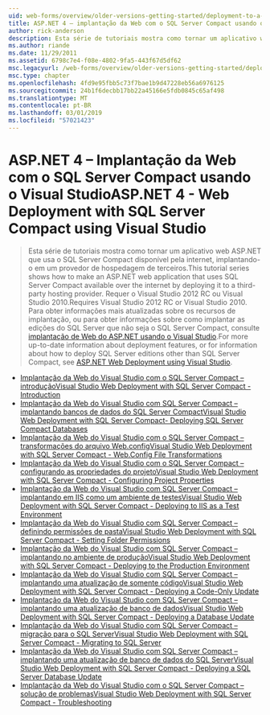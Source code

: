 ```yaml
---
uid: web-forms/overview/older-versions-getting-started/deployment-to-a-hosting-provider/index
title: ASP.NET 4 – implantação da Web com o SQL Server Compact usando o Visual Studio | Microsoft Docs
author: rick-anderson
description: Esta série de tutoriais mostra como tornar um aplicativo web ASP.NET que usa o SQL Server Compact disponível pela internet por implantá-lo em uma terceiro h...
ms.author: riande
ms.date: 11/29/2011
ms.assetid: 6798c7e4-f08e-4802-9fa5-443f67d5df62
msc.legacyurl: /web-forms/overview/older-versions-getting-started/deployment-to-a-hosting-provider
msc.type: chapter
ms.openlocfilehash: 4fd9e95fbb5c73f7bae1b9d47228eb56a6976125
ms.sourcegitcommit: 24b1f6decbb17bb22a45166e5fdb0845c65af498
ms.translationtype: MT
ms.contentlocale: pt-BR
ms.lasthandoff: 03/01/2019
ms.locfileid: "57021423"
---
```

<a name="aspnet-4---web-deployment-with-sql-server-compact-using-visual-studio"></a><span data-ttu-id="19fba-103">ASP.NET 4 – Implantação da Web com o SQL Server Compact usando o Visual Studio</span><span class="sxs-lookup"><span data-stu-id="19fba-103">ASP.NET 4 - Web Deployment with SQL Server Compact using Visual Studio</span></span>
====================
> <span data-ttu-id="19fba-104">Esta série de tutoriais mostra como tornar um aplicativo web ASP.NET que usa o SQL Server Compact disponível pela internet, implantando-o em um provedor de hospedagem de terceiros.</span><span class="sxs-lookup"><span data-stu-id="19fba-104">This tutorial series shows how to make an ASP.NET web application that uses SQL Server Compact available over the internet by deploying it to a third-party hosting provider.</span></span> <span data-ttu-id="19fba-105">Requer o Visual Studio 2012 RC ou Visual Studio 2010.</span><span class="sxs-lookup"><span data-stu-id="19fba-105">Requires Visual Studio 2012 RC or Visual Studio 2010.</span></span> <span data-ttu-id="19fba-106">Para obter informações mais atualizadas sobre os recursos de implantação, ou para obter informações sobre como implantar as edições do SQL Server que não seja o SQL Server Compact, consulte [implantação de Web do ASP.NET usando o Visual Studio](../../deployment/visual-studio-web-deployment/introduction.md).</span><span class="sxs-lookup"><span data-stu-id="19fba-106">For more up-to-date information about deployment features, or for information about how to deploy SQL Server editions other than SQL Server Compact, see [ASP.NET Web Deployment using Visual Studio](../../deployment/visual-studio-web-deployment/introduction.md).</span></span>


- [<span data-ttu-id="19fba-107">Implantação da Web do Visual Studio com o SQL Server Compact – introdução</span><span class="sxs-lookup"><span data-stu-id="19fba-107">Visual Studio Web Deployment with SQL Server Compact - Introduction</span></span>](deployment-to-a-hosting-provider-introduction-1-of-12.md)
- [<span data-ttu-id="19fba-108">Implantação da Web do Visual Studio com SQL Server Compact – implantando bancos de dados do SQL Server Compact</span><span class="sxs-lookup"><span data-stu-id="19fba-108">Visual Studio Web Deployment with SQL Server Compact- Deploying SQL Server Compact Databases</span></span>](deployment-to-a-hosting-provider-deploying-sql-server-compact-databases-2-of-12.md)
- [<span data-ttu-id="19fba-109">Implantação da Web do Visual Studio com o SQL Server Compact – transformações do arquivo Web.config</span><span class="sxs-lookup"><span data-stu-id="19fba-109">Visual Studio Web Deployment with SQL Server Compact - Web.Config File Transformations</span></span>](deployment-to-a-hosting-provider-web-config-file-transformations-3-of-12.md)
- [<span data-ttu-id="19fba-110">Implantação da Web do Visual Studio com o SQL Server Compact – configurando as propriedades do projeto</span><span class="sxs-lookup"><span data-stu-id="19fba-110">Visual Studio Web Deployment with SQL Server Compact - Configuring Project Properties</span></span>](deployment-to-a-hosting-provider-configuring-project-properties-4-of-12.md)
- [<span data-ttu-id="19fba-111">Implantação da Web do Visual Studio com SQL Server Compact – implantando em IIS como um ambiente de testes</span><span class="sxs-lookup"><span data-stu-id="19fba-111">Visual Studio Web Deployment with SQL Server Compact - Deploying to IIS as a Test Environment</span></span>](deployment-to-a-hosting-provider-deploying-to-iis-as-a-test-environment-5-of-12.md)
- [<span data-ttu-id="19fba-112">Implantação da Web do Visual Studio com SQL Server Compact – definindo permissões de pasta</span><span class="sxs-lookup"><span data-stu-id="19fba-112">Visual Studio Web Deployment with SQL Server Compact - Setting Folder Permissions</span></span>](deployment-to-a-hosting-provider-setting-folder-permissions-6-of-12.md)
- [<span data-ttu-id="19fba-113">Implantação da Web do Visual Studio com SQL Server Compact – implantando no ambiente de produção</span><span class="sxs-lookup"><span data-stu-id="19fba-113">Visual Studio Web Deployment with SQL Server Compact - Deploying to the Production Environment</span></span>](deployment-to-a-hosting-provider-deploying-to-the-production-environment-7-of-12.md)
- [<span data-ttu-id="19fba-114">Implantação da Web do Visual Studio com SQL Server Compact – implantando uma atualização de somente código</span><span class="sxs-lookup"><span data-stu-id="19fba-114">Visual Studio Web Deployment with SQL Server Compact - Deploying a Code-Only Update</span></span>](deployment-to-a-hosting-provider-deploying-a-code-only-update-8-of-12.md)
- [<span data-ttu-id="19fba-115">Implantação da Web do Visual Studio com SQL Server Compact – implantando uma atualização de banco de dados</span><span class="sxs-lookup"><span data-stu-id="19fba-115">Visual Studio Web Deployment with SQL Server Compact - Deploying a Database Update</span></span>](deployment-to-a-hosting-provider-deploying-a-database-update-9-of-12.md)
- [<span data-ttu-id="19fba-116">Implantação da Web do Visual Studio com SQL Server Compact – migração para o SQL Server</span><span class="sxs-lookup"><span data-stu-id="19fba-116">Visual Studio Web Deployment with SQL Server Compact - Migrating to SQL Server</span></span>](deployment-to-a-hosting-provider-migrating-to-sql-server-10-of-12.md)
- [<span data-ttu-id="19fba-117">Implantação da Web do Visual Studio com SQL Server Compact – implantando uma atualização de banco de dados do SQL Server</span><span class="sxs-lookup"><span data-stu-id="19fba-117">Visual Studio Web Deployment with SQL Server Compact - Deploying a SQL Server Database Update</span></span>](deployment-to-a-hosting-provider-deploying-a-sql-server-database-update-11-of-12.md)
- [<span data-ttu-id="19fba-118">Implantação da Web do Visual Studio com o SQL Server Compact – solução de problemas</span><span class="sxs-lookup"><span data-stu-id="19fba-118">Visual Studio Web Deployment with SQL Server Compact - Troubleshooting</span></span>](deployment-to-a-hosting-provider-creating-and-installing-deployment-packages-12-of-12.md)
